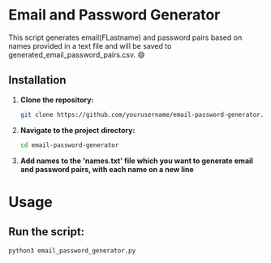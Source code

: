 # Email and Password Generator

This script generates email(FLastname) and password pairs based on names provided in a text file and will be saved to generated_email_password_pairs.csv. :smile:

## Installation

1. **Clone the repository:**

   ```sh
   git clone https://github.com/yourusername/email-password-generator.git

2. **Navigate to the project directory:**
    ```sh
    cd email-password-generator

3. **Add names to the 'names.txt' file which you want to generate email and password pairs, with each name on a new line**

# Usage

## Run the script:
```sh
python3 email_password_generator.py
